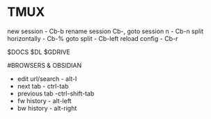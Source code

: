 # TMUX
new session - Cb-b
rename session  Cb-,
goto session n - Cb-n
split horizontally - Cb-%
goto split - Cb-left
reload config - Cb-r 

$DOCS
$DL
$GDRIVE

#BROWSERS & OBSIDIAN
- edit url/search - alt-l
- next tab - ctrl-tab
- previous tab -ctrl-shift-tab
- fw history - alt-left 
- bw history - alt-right

